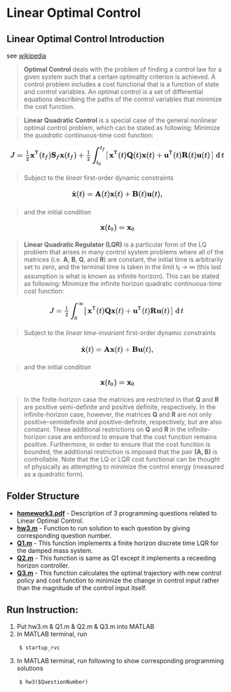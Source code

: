 # Linear Optimal Control

## Linear Optimal Control Introduction
see [wikipedia](https://en.wikipedia.org/wiki/Optimal_control#Linear_quadratic_control)

> **Optimal Control** deals with the problem of finding a control law for a given system such that a certain optimality criterion is achieved. A control problem includes a cost functional that is a function of state and control variables. An optimal control is a set of differential equations describing the paths of the control variables that minimize the cost function. 

> **Linear Quadratic Control** is a special case of the general nonlinear optimal control problem, which can be stated as following:
Minimize the *quadratic* continuous-time cost function:

<p align="center"><img src="https://github.com/xlabcba/Robotics/blob/master/LinearOptimalControl/figures/quadraticCost.png"/></p>

> Subject to the *linear* first-order dynamic constraints

<p align="center"><img src="https://github.com/xlabcba/Robotics/blob/master/LinearOptimalControl/figures/linearConstraint.png"/></p>

> and the initial condition

<p align="center"><img src="https://github.com/xlabcba/Robotics/blob/master/LinearOptimalControl/figures/initialCondition.png"/></p>

> **Linear Quadratic Regulator (LQR)** is a particular form of the LQ problem that arises in many control system problems where all of the matrices (i.e. **A**, **B**, **Q**, and **R**) are constant, the initial time is arbitrarily set to zero, and the terminal time is taken in the limit t<sub>f</sub> → ∞ (this last assumption is what is known as infinite horizon). This can be stated as following:
Minimize the infinite horizon quadratic continuous-time cost function:

<p align="center"><img src="https://github.com/xlabcba/Robotics/blob/master/LinearOptimalControl/figures/quadraticContinuousCost.png"/></p>

> Subject to the *linear time-invariant* first-order dynamic constraints

<p align="center"><img src="https://github.com/xlabcba/Robotics/blob/master/LinearOptimalControl/figures/linearTimeVariantConstraint.png"/></p>

> and the initial condition

<p align="center"><img src="https://github.com/xlabcba/Robotics/blob/master/LinearOptimalControl/figures/initialCondition.png"/></p>

> In the finite-horizon case the matrices are restricted in that **Q** and **R** are positive semi-definite and positive definite, respectively. In the infinite-horizon case, however, the matrices **Q** and **R** are not only positive-semidefinite and positive-definite, respectively, but are also constant. These additional restrictions on **Q** and **R** in the infinite-horizon case are enforced to ensure that the cost function remains positive. Furthermore, in order to ensure that the cost function is bounded, the additional restriction is imposed that the pair **(A, B)** is controllable. Note that the LQ or LQR cost functional can be thought of physically as attempting to minimize the control energy (measured as a quadratic form).

## Folder Structure

* **[homework3.pdf](https://github.com/xlabcba/Robotics/blob/master/LinearOptimalControl/homework3.pdf)** - Description of 3 programming questions related to Linear Optimal Control.
* **[hw3.m](https://github.com/xlabcba/Robotics/blob/master/LinearOptimalControl/hw3.m)** - Function to run solution to each question by giving corresponding question number.
* **[Q1.m](https://github.com/xlabcba/Robotics/blob/master/LinearOptimalControl/Q1.m)** - This function implements a finite horizon discrete time LQR for the damped mass system.
* **[Q2.m](https://github.com/xlabcba/Robotics/blob/master/LinearOptimalControl/Q2.m)** - This function is same as Q1 except it implements a receeding horizon controller.
* **[Q3.m](https://github.com/xlabcba/Robotics/blob/master/LinearOptimalControl/Q3.m)** - This function calculates the optimal trajectory with new control policy and cost function to minimize the change in control input rather than the magnitude of the control input itself.

## Run Instruction:
1. Put hw3.m & Q1.m & Q2.m & Q3.m into MATLAB
2. In MATLAB terminal, run
```
	$ startup_rvc
```
3. In MATLAB terminal, run following to show corresponding programming solutions
```
	$ hw3($QuestionNumber)
```	
